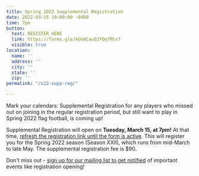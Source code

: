 ```yaml
---
title: Spring 2022 Supplemental Registration
date: 2022-03-15 19:00:00 -0400
time: 7pm
button:
  text: REGISTER HERE
  link: https://forms.gle/kUo6CauQJYQe7Mtv7
  visible: true
location:
  name: ''
  address: ''
  city: ''
  state: ''
  zip: ''
permalink: "/s22-supp-reg/"

---
```

Mark your calendars: Supplemental Registration for any players who missed out on joining in the regular registration period, but still want to play in Spring 2022 flag football, is coming up!

Supplemental Registration will open on **Tuesday, March 15, at 7pm!**  At that time, [refresh the registration link until the form is active](https://forms.gle/kUo6CauQJYQe7Mtv7). This will register you for the Spring 2022 season (Season XXII), which runs from mid-March to late May.  The supplemental registration fee is $90.

Don't miss out - [sign up for our mailing list to get notified](http://eepurl.com/c9JkQz) of important events like registration opening!